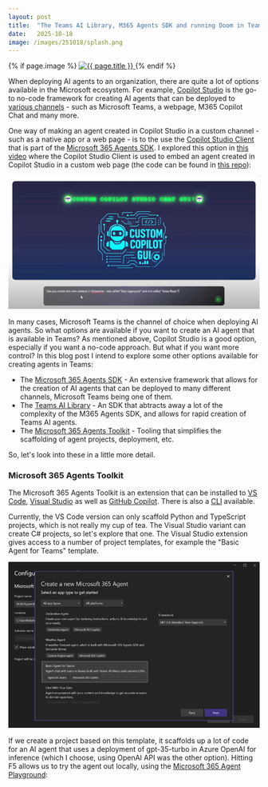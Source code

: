 ```yaml
---
layout: post
title:  "The Teams AI Library, M365 Agents SDK and running Doom in Teams"
date:   2025-10-18
image: /images/251018/splash.png
---
```

{% if page.image %}
  <a href="{{ page.url | relative_url }}">
    <img src="{{ page.image | relative_url }}" alt="{{ page.title }}">
  </a>
{% endif %}

When deploying AI agents to an organization, there are quite a lot of options available in the Microsoft ecosystem. For example, [Copilot Studio](https://learn.microsoft.com/en-us/microsoft-copilot-studio/) is the go-to no-code framework for creating AI agents that can be deployed to [various channels](https://learn.microsoft.com/en-us/microsoft-copilot-studio/publication-fundamentals-publish-channels?tabs=web) - such as Microsoft Teams, a webpage, M365 Copilot Chat and many more. 

<!--end_excerpt-->

One way of making an agent created in Copilot Studio in a custom channel - such as a native app or a web page - is to the use the [Copilot Studio Client](https://learn.microsoft.com/en-us/microsoft-copilot-studio/publication-integrate-web-or-native-app-m365-agents-sdk?tabs=dotnet#copilot-studio-client-samples) that is part of the [Microsoft 365 Agents SDK](https://learn.microsoft.com/en-us/microsoft-365/agents-sdk/agents-sdk-overview?tabs=csharp). I explored this option in [this video](https://www.youtube.com/watch?v=6B60HVbnHmw) where the Copilot Studio Client is used to embed an agent created in Copilot Studio in a custom web page (the code can be found in [this repo](https://github.com/adner/CustomCopilotStudioAgentUI)):

[![](/images/251018/image1.png)](https://www.youtube.com/watch?v=6B60HVbnHmw)

In many cases, Microsoft Teams is the channel of choice when deploying AI agents. So what options are available if you want to create an AI agent that is available in Teams? As mentioned above, Copilot Studio is a good option, especially if you want a no-code approach. But what if you want more control? In this blog post I intend to explore some other options available for creating agents in Teams:

- The [Microsoft 365 Agents SDK](https://learn.microsoft.com/en-us/microsoft-365/agents-sdk/agents-sdk-overview?tabs=csharp) - An extensive framework that allows for the creation of AI agents that can be deployed to many different channels, Microsoft Teams being one of them.
- The [Teams AI Library](https://learn.microsoft.com/en-us/microsoftteams/platform/teams-ai-library/welcome) - An SDK that abtracts away a lot of the complexity of the M365 Agents SDK, and allows for rapid creation of Teams AI agents. 
- The [Microsoft 365 Agents Toolkit](https://learn.microsoft.com/en-us/microsoft-365/developer/overview-m365-agents-toolkit) - Tooling that simplifies the scaffolding of agent projects, deployment, etc. 

So, let's look into these in a little more detail.

### Microsoft 365 Agents Toolkit
The Microsoft 365 Agents Toolkit is an extension that can be installed to [VS Code](https://learn.microsoft.com/en-us/microsoftteams/platform/toolkit/install-agents-toolkit?tabs=vscode), [Visual Studio](https://learn.microsoft.com/en-us/microsoftteams/platform/toolkit/toolkit-v4/install-agents-toolkit-vs) as well as [GitHub Copilot](https://github.com/marketplace/teamsapp). There is also a [CLI](https://learn.microsoft.com/en-us/microsoftteams/platform/toolkit/teams-toolkit-cli?pivots=version-three) available.

Currently, the VS Code version can only scaffold Python and TypeScript projects, which is not really my cup of tea. The Visual Studio variant can create C# projects, so let's explore that one. The Visual Studio extension gives access to a number of project templates, for example the "Basic Agent for Teams" template.

![alt text](image.png)

If we create a project based on this template, it scaffolds up a lot of code for an AI agent that uses a deployment of gpt-35-turbo in Azure OpenAI for inference (which I choose, using OpenAI API was the other option). Hitting F5 allows us to try the agent out locally, using the [Microsoft 365 Agent Playground](https://learn.microsoft.com/en-us/microsoft-365/agents-sdk/create-test-basic-agent?tabs=csharp):






